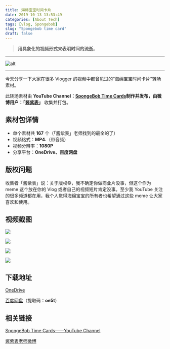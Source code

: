 ```yaml
---
title: 海绵宝宝时间卡片
date: 2019-10-13 13:53:49
categories: [About Tech]
tags: [vlog, Spongebob]
slug: "Spongebob time card"
draft: false
---
```


> **用具象化的视频形式来表明时间的流逝**。

---

![alt](https://dawnblog-1300625500.cos.ap-guangzhou.myqcloud.com/images/20200305155100.jpg "Unsplash")

---

今天分享一下大家在很多 Vlogger 的视频中都曾见过的“海绵宝宝时间卡片”转场素材。

此转场素材由 **YouTube Channel：[SpongeBob Time Cards](https://www.youtube.com/channel/UCjfmzjLRyiwgMnZ2pltNSlQ)**制作并发布，由微博用户：**「[酱紫表](https://weibo.com/u/3138279871)」** 收集并打包。

## 素材包详情
- 单个素材共 **167** 个（「酱紫表」老师找到的最全的了）
- 视频格式：**MP4.**（带音频）
- 视频分辨率：**1080P**
- 分享平台：**OneDrive、百度网盘**

## 版权问题

收集者「酱紫表」说：关于版权©，我不确定你做商业片没事，但这个作为 meme 这个放在你的 Vlog 或者自己的视频短片肯定没事。至少我 YouTube 关注的很多频道都在用，我个人觉得海绵宝宝的所有者也希望通过这些 meme 让大家喜欢和使用。

## 视频截图

![](https://dawnblog-1300625500.cos.ap-guangzhou.myqcloud.com/images/20200323145624.jpg)

![](https://dawnblog-1300625500.cos.ap-guangzhou.myqcloud.com/images/20200323145623.jpg)

![](https://dawnblog-1300625500.cos.ap-guangzhou.myqcloud.com/images/20200323145622.jpg)

![](https://dawnblog-1300625500.cos.ap-guangzhou.myqcloud.com/images/20200323145621.jpg)

## 下载地址

[OneDrive](https://1drv.ms/u/s!AmU0iz6ewjBfoRIM4fAB0jnWd8d1?e=PWSNgO)

[百度网盘](https://pan.baidu.com/s/1fX5tBH1kVt5gbaGfh78ZOQ)（提取码：**oe5t**）

## 相关链接

[SpongeBob Time Cards——YouTube Channel](https://www.youtube.com/channel/UCjfmzjLRyiwgMnZ2pltNSlQ/videos)

[酱紫表老师微博](https://weibo.com/u/3138279871?from=feed&loc=avatar)